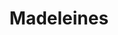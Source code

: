 ---
layout: recette
categories: [recettes]
hidden: true
lang: fr
sitemap: false
title: Madeleines
type: sucre
pour: pour 12 madeleines
recettes:
  Classique:
    ingredients: 
      - nom: oeuf
        qte: 1
      - nom: jaune d'oeuf
        qte: 1
      - nom: sucre
        qte: 60
        unite: gr
      - nom: huile neutre
        qte: 7
        unite: gr
      - nom: miel
        qte: 5
        unite: gr
      - nom: farine blanche
        qte: 65
        unite: gr
      - nom: levure chimique
        qte: 2
        unite: gr
      - nom: beurre
        qte: 60
        unite: gr
      - nom: arômes
      - nom: zestes
    etapes:
      - label: Ingrédients Liquides 1/3
        details:
          - Dans un bol, faire fondre le beurre
          - Réserver au frais

      - label: Ingrédients Liquides 2/3
        details:
          - Dans un bol, verser l'huile
          - Ajouter le miel
          - (Optionnel) Ajouter les arômes et les zestes
          - Mélanger
          
      - label: Ingrédients Liquides 3/3
        details:
          - Blanchir les oeufs et les jaunes d'oeufs avec le sucre
          - Ajouter le mélange huile-miel
          - Mélanger au fouet

      - label: Préparation 1/2
        details:
          - Tamiser la farine avec la levure chimique sur les ingrédients liquides
          - Mélanger à la spatule silicone jusqu'à incorporation
          - Ajouter le beurre fondu
          - Mélanger à la spatule silicone jusqu'à incorporation
          - Réserver la pâte 15 minutes (minimum) au réfrigérateur

      - label: Préparation 2/2
        details:
          - Mélanger la pâte à la spatule silicone afin de casser les bulles qui se sont formées
          - (Optionnel) Ajouter des fruits confits / pépites de chocolat
          - Beurrer le moule
          - Verser la pâte dans le moule (remplir chaque madeleine à trois quarts)

      - label: Cuisson
        emoji: 🔥
        details:
          - Préchauffer le four à 190°C, chaleur par le haut uniquement
          - Enfourner pour 9-13 minutes
          - Démouler légèrement en les laissant sur leur côté. Les laisser 5 minutes
          - Laisser refroidir 10 minutes sur une grille
          - Mettre dans une boite hermétique et patienter 2 heures avant la dégustation
notes:
  - La différence de température à la cuisson va aider les madeleines à bien gonfler afin d'obtenir une belle bosse
  - Bien surveiller la cuisson, ça dépendra beaucoup du four
  - Entre deux fournées, laver le moule afin qu'il soit propre et froid 
variantes:
  - label: Fourrées (confiture, pâte à tartiner)
    todo: true
  - label: Coques en chocolat (20 gr de chocolat + 3 gr d'huile de pépins de raisins)
    todo: false
  - label: Orange et Chocolat (1 cuillère à café d'eau de fleur d'oranger + zeste d'une demie orange + coque en chocolat noir)
    todo: false
  - label: Fruits confits
    todo: false
  - label: Pépites de chocolat
    todo: false
  - label: Cacao
    todo: true
---